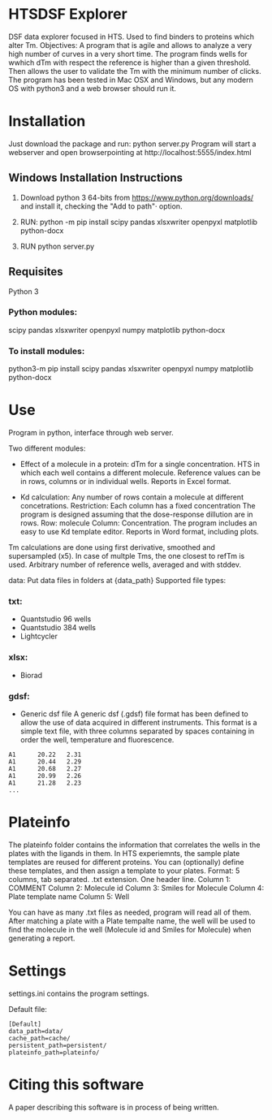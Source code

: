 # HTSDSF Explorer

DSF data explorer focused in HTS.
Used to find binders to proteins which alter Tm.
Objectives: A program that is agile and allows to analyze a very high number of curves in a very short time.
The program finds wells for wwhich dTm with respect the reference is higher than a given threshold.
Then allows the user to validate the Tm with the minimum number of clicks.
The program has been tested in Mac OSX and Windows, but any modern OS with python3 and a web browser should run it.



# Installation

Just download the package and run:
python server.py
Program will start a webserver and open browserpointing at http://localhost:5555/index.html

## Windows Installation Instructions
1. Download python 3 64-bits from https://www.python.org/downloads/ and install it, checking the "Add to path"· option.

2. RUN:
python -m pip install scipy pandas xlsxwriter openpyxl matplotlib python-docx 

3. RUN
python server.py


## Requisites 
Python 3

### Python modules:
scipy pandas xlsxwriter openpyxl numpy matplotlib python-docx

### To install modules:
python3-m pip install scipy pandas xlsxwriter openpyxl numpy matplotlib python-docx

# Use
Program in python, interface through web server.

Two different modules:

* Effect of a molecule in a protein: dTm for a single concentration. HTS in which each well contains a different molecule. 
Reference values  can be in rows, columns or in individual wells.
Reports in Excel format.

* Kd calculation: Any number of rows contain a molecule at different concetrations.
Restriction: Each column has a fixed concentration 
The program is designed assuming that the dose-response dillution are in rows.
Row: molecule
Column: Concentration.
The program includes an easy to use Kd template editor.
Reports in Word format, including plots.

Tm calculations are done using first derivative, smoothed and supersampled (x5).
In case of multple Tms, the one closest to refTm is used.
Arbitrary number of reference wells, averaged and with stddev.

data:
Put data files in folders at {data_path}
Supported file types:
### txt: 
* Quantstudio 96 wells
* Quantstudio 384 wells
* Lightcycler

### xlsx:
* Biorad
### gdsf:
* Generic dsf file
A generic dsf (.gdsf) file format has been defined to allow the use of data acquired in different instruments. This format is a simple text file, with three columns separated by spaces containing in order the well, temperature and fluorescence.
``` 
A1  	20.22   2.31
A1  	20.44   2.29
A1  	20.68   2.27
A1  	20.99   2.26
A1  	21.28   2.23
...
```

# Plateinfo 
The plateinfo folder contains the information that correlates the wells in the plates with the ligands in them.
In HTS experiemnts, the sample plate templates are reused for different proteins.
You can (optionally) define these templates, and then assign a template to your plates. 
Format: 5 columns, tab separated. .txt extension. One header line.
Column 1: COMMENT
Column 2: Molecule id
Column 3: Smiles for Molecule
Column 4: Plate template name
Column 5: Well

You can have as many .txt files as needed, program will read all of them.
After matching a plate with a Plate tempalte name, the well will be used to find the molecule in the well (Molecule id and Smiles for Molecule) when generating a report.

# Settings
settings.ini contains the program settings.

Default file:

```
[Default]
data_path=data/
cache_path=cache/
persistent_path=persistent/
plateinfo_path=plateinfo/
```
# Citing this software

A paper describing this software is in process of being written. 


